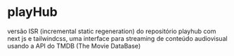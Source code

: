# playHub

versão ISR (incremental static regeneration) do repositório playhub com next js e tailwindcss, uma interface para streaming de conteúdo audiovisual usando a API do TMDB (The Movie DataBase)